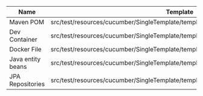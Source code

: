|       Name        |                                       Template                                        | Single/Multi |                                            Output Path                                            |          File Pattern          |
|-------------------|---------------------------------------------------------------------------------------|--------------|---------------------------------------------------------------------------------------------------|--------------------------------|
| Maven POM         | src/test/resources/cucumber/SingleTemplate/template/pom.vm                            | Single       | src/test/resources/cucumber/SingleTemplate/working_path                                           | pom.xml                        |
| Dev Container     | src/test/resources/cucumber/SingleTemplate/template/devcontainer/devcontainer.json.vm | Single       | src/test/resources/cucumber/SingleTemplate/working_path/.devcontainer                             | devcontainer.json              |
| Docker File       | src/test/resources/cucumber/SingleTemplate/template/devcontainer/dockerfile.vm        | Single       | src/test/resources/cucumber/SingleTemplate/working_path/devcontainer                              | Dockerfile                     |
| Java entity beans | src/test/resources/cucumber/SingleTemplate/template/java/entity.vm                    | Multi        | src/test/resources/cucumber/SingleTemplate/working_path/src/main/java/com/comp/example/domain     | entity\_${CLASS_NAME}.java     |
| JPA Repositories  | src/test/resources/cucumber/SingleTemplate/template/java/repository.vm                | Multi        | src/test/resources/cucumber/SingleTemplate/working_path/src/main/java/com/comp/example/repository | Repository\_${CLASS_NAME}.java |

